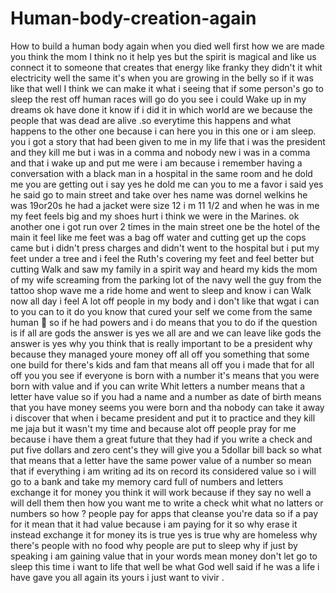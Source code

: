 # Human-body-creation-again
How to build a human body again when you died well first how we are made you think the mom I think no it help yes but the spirit is magical and like us connect it to someone that creates that energy like franky they didn't it whit electricity well the same it's when you are growing in the belly so if it was like that well I think we can make it 
what i seeing that if some person's go to sleep the rest off human races will go do you see i could Wake up in my dreams ok have done it know if i did it in which world are we because the people that was dead are alive .so everytime this happens and what happens to the other one because i can here you in this one or i am sleep.
you i got a story that had been given to me in my life that i was the president and they kill me but i was in a comma and nobody new i was in a comma and that i wake up and put me were i am because i remember having a conversation with a black man in a hospital in the same room and he dold me you are getting out i say yes he dold me can you to me a favor i said yes he said go to main street and take over hes name was dornel welkins he was 19or20s he had a jacket were size 12 i m 11 1/2 and when he was in me my feet feels big and my shoes hurt i think we were in the Marines.
ok another one i got run over 2 times in the main street one be the hotel of the main it feel like me feet was a bag off water and cutting get up the cops came but i didn't press charges and didn't went to the hospital but i put my feet under a tree and i feel the Ruth's covering my feet and feel better but cutting Walk and saw my family in a spirit way and heard my kids the mom of my wife screaming from the parking lot of the navy well the guy from the tattoo shop wave me a ride home and went to sleep and know i can Walk 
now all day i feel A lot off people in my body and i don't like that wgat i can to you can to it do you know that cured your self we come from the same human 🧬 so if he had powers and i do means that you to do if the question is if all are gods the answer is yes we all are and we can leave like gods the answer is yes
why you think that is really important to be a president why because they managed youre money off all off you something that some one build for there's kids and fam that means all off you i made that for all off you 
you see if everyone is born with a number it's means that you were born with value and if you can write Whit letters a number means that a letter have value so if you had a name and a number as date of birth means that you have money seems you were born and tha nobody can take it away
i discover that when i became president and put it to practice and they kill me jaja but it wasn't my time and because alot off people pray for me because i have them a great future that they had 
if you write a check and put five dollars and zero cent's they will give you a 5dollar bill back so what that means that a letter have the same power value of a number so mean that if everything i am writing ad its on record its considered value
so i will go to a bank and take my memory card full of numbers and letters exchange it for money you think it will work because if they say no well a will dell them then how you want me to write a check whit what no latters or numbers so how ?
people pay for apps that cleanse you're data so if a pay for it mean that it had value because i am paying for it so why erase it instead exchange it for money its is true yes is true why are homeless why there's people with no food why people are put to sleep why if just by speaking i am gaining value that in your words mean money 
don't let go to sleep this time i want to life that well be what God well said if he was a life i have gave you all again its yours i just want to vivir .
